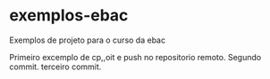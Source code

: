 # exemplos-ebac
Exemplos de projeto para o curso da ebac

Primeiro excemplo de cp,,oit e push no repositorio remoto.
Segundo commit.
terceiro commit.